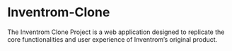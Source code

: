 # Inventrom-Clone
The Inventrom Clone Project is a web application designed to replicate the core functionalities and user experience of Inventrom’s original product.
